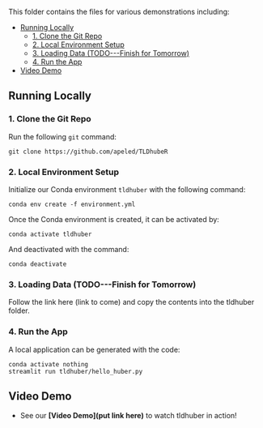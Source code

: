 This folder contains the files for various demonstrations including:

- [Running Locally](#running-locally)
  - [1. Clone the Git Repo](#1-clone-the-git-repo)
  - [2. Local Environment Setup](#2-local-environment-setup)
  - [3. Loading Data (TODO---Finish for Tomorrow)](#3-loading-data-todo---finish-for-tomorrow)
  - [4. Run the App](#4-run-the-app)
- [Video Demo](#video-demo)

[](#)

## Running Locally

[](#)

### 1\. Clone the Git Repo

[](https://github.com/yashmanne/an_analysis_of_nothing/tree/main/examples#1-clone-the-git-repo)

Run the following `git` command:

```shell
git clone https://github.com/apeled/TLDhubeR
```

[](#)

### 2\. Local Environment Setup

[](https://github.com/yashmanne/an_analysis_of_nothing/tree/main/examples#2-local-environment-setup)

Initialize our Conda environment `tldhuber` with the following command:

```shell
conda env create -f environment.yml
```

Once the Conda environment is created, it can be activated by:

```shell
conda activate tldhuber
```

And deactivated with the command:

```shell
conda deactivate
```

[](#)

### 3\. Loading Data (TODO---Finish for Tomorrow)

[](https://github.com/yashmanne/an_analysis_of_nothing/tree/main/examples#3-loading-data)

Follow the link here (link to come) and copy the contents into the tldhuber folder. 

[](#)

### 4\. Run the App

[](https://github.com/yashmanne/an_analysis_of_nothing/tree/main/examples#4-run-the-app)

A local application can be generated with the code:

```shell
conda activate nothing
streamlit run tldhuber/hello_huber.py
```

[](#)

## Video Demo

[]()

- See our **[Video Demo](put link here)** to watch tldhuber in action!